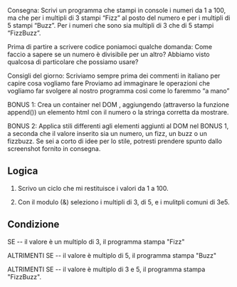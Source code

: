 Consegna:
Scrivi un programma che stampi in console i numeri da 1 a 100, ma che per i multipli di 3 stampi “Fizz” al posto del numero e per i multipli di 5 stampi “Buzz”. Per i numeri che sono sia multipli di 3 che di 5 stampi “FizzBuzz”.

Prima di partire a scrivere codice poniamoci qualche domanda:
Come faccio a sapere se un numero è divisibile per un altro? Abbiamo visto qualcosa di particolare che possiamo usare?

Consigli del giorno:
Scriviamo sempre prima dei commenti in italiano per capire cosa vogliamo fare
Proviamo ad immaginare le operazioni che vogliamo far svolgere al nostro programma così come lo faremmo “a mano”

BONUS 1:
Crea un container nel DOM , aggiungendo (attraverso la funzione append()) un elemento html con il numero o la stringa corretta da mostrare.

BONUS 2:
Applica stili differenti agli elementi aggiunti al DOM nel BONUS 1, a seconda che il valore inserito sia un numero, un fizz, un buzz o un fizzbuzz. Se sei a corto di idee per lo stile, potresti prendere spunto dallo screenshot fornito in consegna.


## Logica

1. Scrivo un ciclo che mi restituisce i valori da 1 a 100.

2. Con il modulo (&) seleziono i multipli di 3, di 5, e i mulitpli comuni di 3e5.

## Condizione

SE
-- il valore è un multiplo di 3, il programma stampa "Fizz"

ALTRIMENTI SE
-- il valore è multiplo di 5, il programma stampa "Buzz"

ALTRIMENTI SE 
-- il valore è multiplo di 3 e 5, il programma stampa "FizzBuzz".